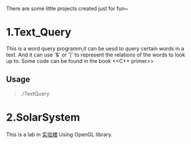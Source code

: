 There are some little projects created just for fun~

# 1.Text_Query
This is a word query programm,it can be uesd to query certain words in a text.
And it can use '&' or '|' to represent the relations of the words to look up to.
Some code can be found in the book <<C++ primer>>

## Usage
 > ./TextQuery


# 2.SolarSystem
This is a lab in [实验楼](https://www.shiyanlou.com/courses/558)
Using OpenGL library.

 
